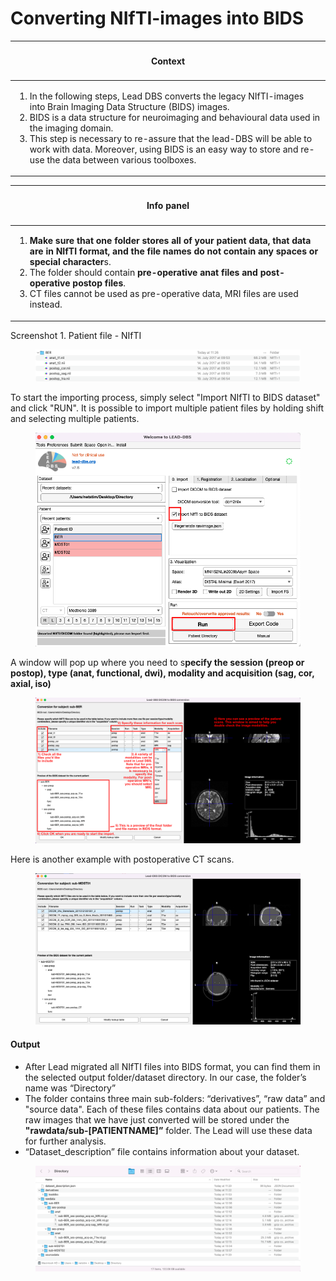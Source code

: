 # Converting NIfTI-images into BIDS

| <h4 id="_toc95749082">Context</h4>                                                                                                                                                                                                                                                                                                                                                                                                |
| --------------------------------------------------------------------------------------------------------------------------------------------------------------------------------------------------------------------------------------------------------------------------------------------------------------------------------------------------------------------------------------------------------------------------------- |
| <ol><li>In the following steps, Lead DBS converts the legacy NIfTI-images into Brain Imaging Data Structure (BIDS) images.</li><li>BIDS is a data structure for neuroimaging and behavioural data used in the imaging domain.</li><li>This step is necessary to re-assure that the lead-DBS will be able to work with data. Moreover, using BIDS is an easy way to store and re-use the data between various toolboxes.</li></ol> |

| <h4 id="_toc95749083">Info panel</h4>                                                                                                                                                                                                                                                                                                                                                            |
| ------------------------------------------------------------------------------------------------------------------------------------------------------------------------------------------------------------------------------------------------------------------------------------------------------------------------------------------------------------------------------------------------ |
| <ol><li><strong>Make sure that one folder stores all of your patient data, that data are in NIfTI format, and the file names do not contain any spaces or special character</strong>s.</li><li>The folder should contain <strong>pre-operative anat files and post-operative postop files</strong>.</li><li>CT files cannot be used as pre-operative data, MRI files are used instead.</li></ol> |

Screenshot 1. Patient file - NIfTI

<figure><img src="../../.gitbook/assets/patientfolder.png" alt=""><figcaption></figcaption></figure>

To start the importing process, simply select "Import NIfTI to BIDS dataset" and click "RUN". It is possible to import multiple patient files by holding shift and selecting multiple patients.

<figure><img src="../../.gitbook/assets/import.png" alt="" width="563"><figcaption></figcaption></figure>

A window will pop up where you need to s**pecify the session (preop or postop), type (anat, functional, dwi), modality and acquisition (sag, cor, axial, iso)**

<figure><img src="../../.gitbook/assets/import-modality123.png" alt=""><figcaption></figcaption></figure>

Here is another example with postoperative CT scans.

<figure><img src="../../.gitbook/assets/postopct.png" alt=""><figcaption></figcaption></figure>

#### Output

* After Lead migrated all NIfTI files into BIDS format, you can find them in the selected output folder/dataset directory. In our case, the folder’s name was “Directory”
* The folder contains three main sub-folders: “derivatives”, “raw data” and "source data". Each of these files contains data about our patients. The raw images that we have just converted will be stored under the **"rawdata/sub-\[PATIENTNAME]”** folder. The Lead will use these data for further analysis.
* “Dataset\_description” file contains information about your dataset.

<figure><img src="../../.gitbook/assets/folder2.png" alt=""><figcaption></figcaption></figure>



